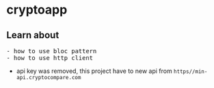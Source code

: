 # cryptoapp

## Learn about
<pre>
- how to use bloc pattern
- how to use http client
</pre>

* api key was removed, this project have to new api from `https//min-api.cryptocompare.com`